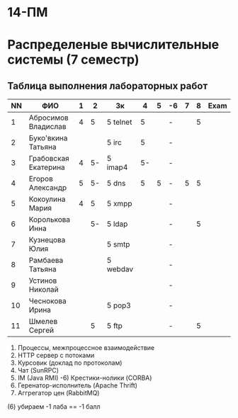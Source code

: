 # 14-ПМ
# Распределеные вычислительные системы (7 семестр)
## Таблица выполнения лабораторных работ

| NN  | ФИО                  | 1   | 2   | 3к        | 4   | 5   | -6  | 7   | 8   | Exam |
| --- | -------------------- | --- | --- | --------- | --- | --- | --- | --- | --- | ---- |
| 1   | Абросимов Владислав  | 4   | 5   | 5 telnet  | 5   |     | -   |     | 5   |
| 2   | Буко'вкина Татьяна   |     |     | 5 irc     | 5   |     | -   |     |     |
| 3   | Грабовская Екатерина | 4   | 5-  | 5 imap4   | 5-  |     | -   |     |     |
| 4   | Егоров Александр     | 5   | 5-  | 5 dns     | 5   | 5   | -   | 5   | 5   |
| 5   | Кокоулина Мария      | 4   | 5   | 5 xmpp    |     |     | -   |     |     |
| 6   | Королькова Инна      |     | 5-  | 5 ldap    |     |     | -   |     | 5   |
| 7   | Кузнецова Юлия       |     |     | 5 smtp    |     |     | -   |     |     |
| 8   | Рамбаева Татьяна     |     |     | 5 webdav  |     |     | -   |     |     |
| 9   | Устинов Николай      |     |     |           |     |     | -   |     |     |
| 10  | Чеснокова Ирина      |     |     | 5 pop3    |     |     | -   |     |     |
| 11  | Шмелев Сергей        |     | 5   | 5 ftp     |     |     | -   |     | 5   |

1) Процессы, межпроцессное взаимодействие
2) HTTP сервер с потоками
3) Курсовик (доклад по протоколам)
4) Чат (SunRPC)
5) IM (Java RMI)
-6) Крестики-нолики (CORBA)
7) Геренатор-исполнитель (Apache Thrift)
8) Аггрегатор цен (RabbitMQ)

(6) убираем
-1 лаба == -1 балл
